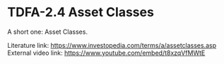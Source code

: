 # TDFA-2.4 Asset Classes
A short one: Asset Classes. 

Literature link: https://www.investopedia.com/terms/a/assetclasses.asp   
External video link: https://www.youtube.com/embed/t8xzqVfMWtE 
